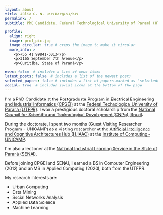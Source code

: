```yaml
---
layout: about
title: Júlio C. N. <br>Borges</br>
permalink: /
subtitle: PhD Candidate, Federal Technological University of Paraná (UTFPR), Brazil

profile:
  align: right
  image: prof_pic.jpg
  image_circular: true # crops the image to make it circular
  more_info: >
    <p>+55 41 99841-6013</p>
    <p>3165 September 7th Avenue</p>
    <p>Curitiba, State of Paraná</p>

news: false  # includes a list of news items
latest_posts: false  # includes a list of the newest posts
selected_papers: false # includes a list of papers marked as "selected={true}"
social: true  # includes social icons at the bottom of the page
---
```


I'm a PhD Candidate at the <a href='https://www.utfpr.edu.br/cursos/coordenacoes/stricto-sensu/cpgei/'>Postgraduate Program in Electrical Engineering and Industrial Informatics (CPGEI)</a> at the <a href='https://www.utfpr.edu.br/'>Federal Technological University of Paraná (UTFPR)</a>. I won a prestigious doctoral scholarship from the <a href='https://www.gov.br/cnpq/pt-br'>National Council for Scientific and Technological Development (CNPq), Brazil</a>.

During the doctorate, I spent two months (Guest Visiting Researcher Program - UNICAMP) as a visiting researcher at the <a href='https://hiaac.unicamp.br/en/'>Artificial Intelligence and Cognitive Architectures Hub (H.IAAC)</a> at the <a href=' Institute of Computing - UNICAMP'> Institute of Computing - UNICAMP</a>.

I'm also a lectioner at the <a href='https://www.unisenaipr.com.br/'>National Industrial Learning Service in the State of Paraná (SENAI)</a>.

Before joining CPGEI and SENAI, I earned a BS in Computer Engineering (2012) and an MS in Applied Computing (2020), both from the UTFPR.

My research interests are:

<ul>
	<li>Urban Computing</li>
	<li>Data Mining</li>
	<li>Social Networks Analysis</li>
	<li>Applied Data Science</li>
	<li>Machine Learning</li>	
</ul>
